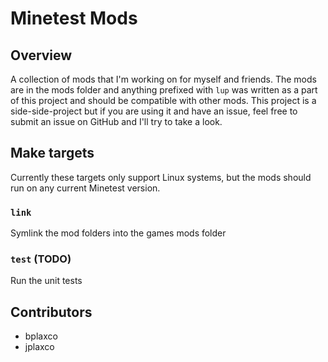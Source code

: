 # Minetest Mods

## Overview

A collection of mods that I'm working on for myself and friends. The mods
are in the mods folder and anything prefixed with `lup` was written as a part
of this project and should be compatible with other mods. This project is a
side-side-project but if you are using it and have an issue, feel free to submit
an issue on GitHub and I'll try to take a look.

## Make targets

Currently these targets only support Linux systems, but the mods should run on
any current Minetest version.

### `link`

Symlink the mod folders into the games mods folder

### `test` (TODO)

Run the unit tests

## Contributors

* bplaxco
* jplaxco
